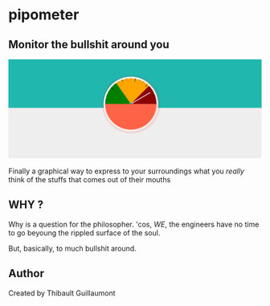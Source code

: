 # pipometer

## Monitor the bullshit around you

![le pipometre](main.png)

Finally a graphical way to express to your surroundings what you *really* think of the stuffs that comes out of their mouths

## WHY ?

Why is a question for the philosopher. 'cos, *WE*, the engineers have no time to go beyoung the rippled surface of the soul.

But, basically, to much bullshit around.

## Author
Created by Thibault Guillaumont
